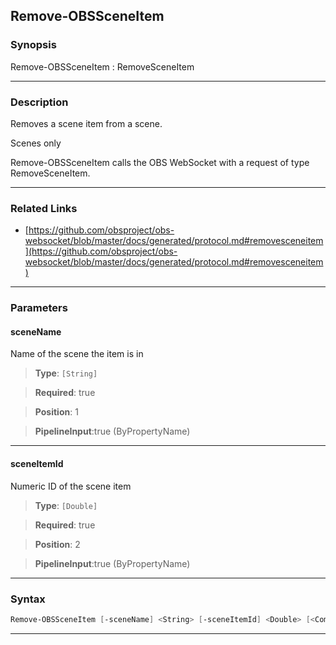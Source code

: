 Remove-OBSSceneItem
-------------------
### Synopsis
Remove-OBSSceneItem : RemoveSceneItem

---
### Description

Removes a scene item from a scene.

Scenes only


Remove-OBSSceneItem calls the OBS WebSocket with a request of type RemoveSceneItem.

---
### Related Links
* [https://github.com/obsproject/obs-websocket/blob/master/docs/generated/protocol.md#removesceneitem](https://github.com/obsproject/obs-websocket/blob/master/docs/generated/protocol.md#removesceneitem)



---
### Parameters
#### **sceneName**

Name of the scene the item is in



> **Type**: ```[String]```

> **Required**: true

> **Position**: 1

> **PipelineInput**:true (ByPropertyName)



---
#### **sceneItemId**

Numeric ID of the scene item



> **Type**: ```[Double]```

> **Required**: true

> **Position**: 2

> **PipelineInput**:true (ByPropertyName)



---
### Syntax
```PowerShell
Remove-OBSSceneItem [-sceneName] <String> [-sceneItemId] <Double> [<CommonParameters>]
```
---
